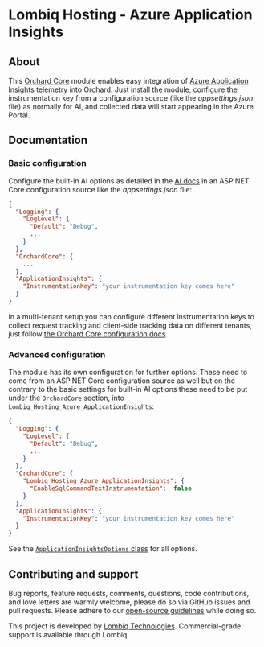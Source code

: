 # Lombiq Hosting - Azure Application Insights



## About

This [Orchard Core](https://www.orchardcore.net/) module enables easy integration of [Azure Application Insights](https://docs.microsoft.com/en-us/azure/azure-monitor/app/app-insights-overview) telemetry into Orchard. Just install the module, configure the instrumentation key from a configuration source (like the *appsettings.json* file) as normally for AI, and collected data will start appearing in the Azure Portal.


## Documentation

### Basic configuration

Configure the built-in AI options as detailed in the [AI docs](https://docs.microsoft.com/en-us/azure/azure-monitor/app/asp-net-core#using-applicationinsightsserviceoptions) in an ASP.NET Core configuration source like the *appsettings.json* file:

```json
{
  "Logging": {
    "LogLevel": {
      "Default": "Debug",
      ...
    }
  },
  "OrchardCore": {
    ...
  },
  "ApplicationInsights": {
    "InstrumentationKey": "your instrumentation key comes here"
  }
}

```

In a multi-tenant setup you can configure different instrumentation keys to collect request tracking and client-side tracking data on different tenants, just follow [the Orchard Core configuration docs](https://docs.orchardcore.net/en/dev/docs/reference/core/Configuration/).

### Advanced configuration

The module has its own configuration for further options. These need to come from an ASP.NET Core configuration source as well but on the contrary to the basic settings for built-in AI options these need to be put under the `OrchardCore` section, into `Lombiq_Hosting_Azure_ApplicationInsights`:

```json
{
  "Logging": {
    "LogLevel": {
      "Default": "Debug",
      ...
    }
  },
  "OrchardCore": {
    "Lombiq_Hosting_Azure_ApplicationInsights": {
      "EnableSqlCommandTextInstrumentation":  false
    }
  },
  "ApplicationInsights": {
    "InstrumentationKey": "your instrumentation key comes here"
  }
}

```

See the [`ApplicationInsightsOptions` class](Configuration/ApplicationInsightsOptions.cs) for all options.


## Contributing and support

Bug reports, feature requests, comments, questions, code contributions, and love letters are warmly welcome, please do so via GitHub issues and pull requests. Please adhere to our [open-source guidelines](https://lombiq.com/open-source-guidelines) while doing so.

This project is developed by [Lombiq Technologies](https://lombiq.com/). Commercial-grade support is available through Lombiq.

